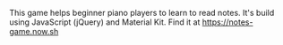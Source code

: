 This game helps beginner piano players to learn to read notes. It's build using JavaScript (jQuery) and Material Kit. 
Find it at https://notes-game.now.sh
